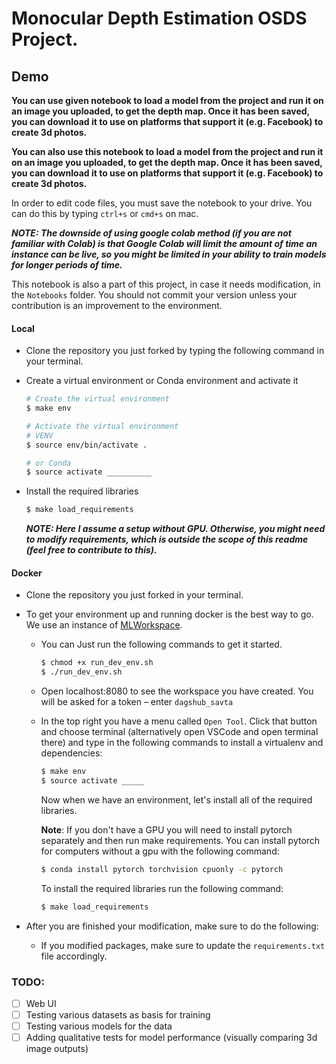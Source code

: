 # Monocular Depth Estimation OSDS Project.
## Demo

**You can use given notebook to load a model from the project and run it on an image you uploaded, to get the depth map. Once it has been saved, you can download it to use on platforms that support it (e.g. Facebook) to create 3d photos.**

**You can also use this notebook to load a model from the project and run it on an image you uploaded, to get the depth map. Once it has been saved, you can download it to use on platforms that support it (e.g. Facebook) to create 3d photos.**


In order to edit code files, you must save the notebook to your drive. You can do this by typing `ctrl+s` or `cmd+s` on mac.

**_NOTE: The downside of using google colab method (if you are not familiar with Colab) is that Google Colab will limit the amount of time an instance can be live, so you might be limited in your ability to train models for longer periods of time._**

This notebook is also a part of this project, in case it needs modification, in the `Notebooks` folder. You should not commit your version unless your contribution is an improvement to the environment.

#### Local
* Clone the repository you just forked by typing the following command in your terminal.
  
* Create a virtual environment or Conda environment and activate it
    ```bash
    # Create the virtual environment
    $ make env
  
    # Activate the virtual environment
    # VENV
    $ source env/bin/activate .
  
    # or Conda
    $ source activate __________
    ```
* Install the required libraries
    ```bash
    $ make load_requirements
    ```
  **_NOTE: Here I assume a setup without GPU. Otherwise, you might need to modify requirements, which is outside the scope of this readme (feel free to contribute to this)._**
    
#### Docker
* Clone the repository you just forked in your terminal.
  
* To get your environment up and running docker is the best way to go. We use an instance of [MLWorkspace](https://github.com/ml-tooling/ml-workspace). 
    * You can Just run the following commands to get it started.

        ```bash
        $ chmod +x run_dev_env.sh
        $ ./run_dev_env.sh
        ```

    * Open localhost:8080 to see the workspace you have created. You will be asked for a token – enter `dagshub_savta`
    * In the top right you have a menu called `Open Tool`. Click that button and choose terminal (alternatively open VSCode and open terminal there) and type in the following commands to install a virtualenv and dependencies:

        ```bash
        $ make env
        $ source activate _____
        ```
        
        Now when we have an environment, let's install all of the required libraries.
        
        **Note**: If you don't have a GPU you will need to install pytorch separately and then run make requirements. You can install pytorch for computers without a gpu with the following command:

        ```bash
        $ conda install pytorch torchvision cpuonly -c pytorch
        ```
        
        To install the required libraries run the following command:
        
        ```bash
        $ make load_requirements
        ```

* After you are finished your modification, make sure to do the following:
    * If you modified packages, make sure to update the `requirements.txt` file accordingly.

### TODO:
- [ ] Web UI
- [ ] Testing various datasets as basis for training
- [ ] Testing various models for the data
- [ ] Adding qualitative tests for model performance (visually comparing 3d image outputs)
